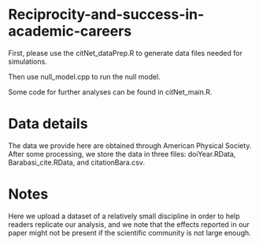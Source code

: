 # Reciprocity-and-success-in-academic-careers

First, please use the citNet_dataPrep.R to generate data files needed for simulations.

Then use null_model.cpp to run the null model. 

Some code for further analyses can be found in citNet_main.R.

# Data details
The data we provide here are obtained through American Physical Society. After some processing, we store the data in three files: doiYear.RData, Barabasi_cite.RData, and citationBara.csv. 

# Notes
Here we upload a dataset of a relatively small discipline in order to help readers replicate our analysis, and we note that the effects reported in our paper might not be present if the scientific community is not large enough.
